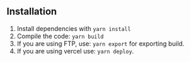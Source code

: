 

## Installation

1. Install dependencies with `yarn install`
2. Compile the code: `yarn build`
3. If you are using FTP, use: `yarn export` for exporting build.
4. If you are using vercel use: `yarn deploy`.
